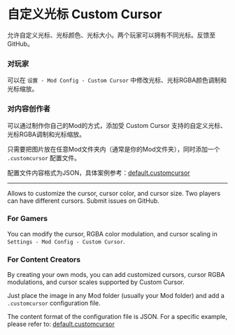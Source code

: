 # 自定义光标 Custom Cursor
允许自定义光标、光标颜色、光标大小。两个玩家可以拥有不同光标。反馈至GitHub。

### 对玩家
可以在 `设置 - Mod Config - Custom Cursor` 中修改光标、光标RGBA颜色调制和光标缩放。

### 对内容创作者

可以通过制作你自己的Mod的方式，添加受 Custom Cursor 支持的自定义光标、光标RGBA调制和光标缩放。

只需要把图片放在任意Mod文件夹内（通常是你的Mod文件夹），同时添加一个 `.customcursor` 配置文件。

配置文件内容格式为JSON，具体案例参考：[default.customcursor](https://github.com/kleirof/Custom_Cursor/blob/main/default.customcursor)



---

 

Allows to customize the cursor, cursor color, and cursor size. Two players can have different cursors. Submit issues on GitHub.

### For Gamers

You can modify the cursor, RGBA color modulation, and cursor scaling in `Settings - Mod Config - Custom Cursor`.

### For Content Creators

By creating your own mods, you can add customized cursors, cursor RGBA modulations, and cursor scales supported by Custom Cursor.

Just place the image in any Mod folder (usually your Mod folder) and add a  `.customcursor` configuration file.

The content format of the configuration file is JSON. For a specific example, please refer to: [default.customcursor](https://github.com/kleirof/Custom_Cursor/blob/main/default.customcursor)
